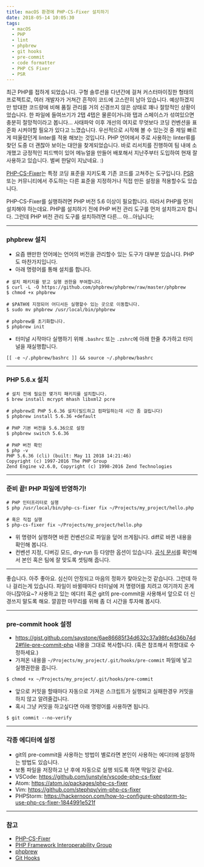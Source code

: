 ```yaml
---
title: macOS 환경에 PHP-CS-Fixer 설치하기
date: 2018-05-14 10:05:30
tags:
  - macOS
  - PHP
  - lint
  - phpbrew
  - git hooks
  - pre-commit
  - code formatter
  - PHP CS Fixer
  - PSR
---
```


최근 PHP를 접하게 되었습니다. 구형 솔루션을 다년간에 걸쳐 커스터마이징한 형태의 프로젝트로, 여러 개발자가 거쳐간 흔적이 코드에 고스란히 남아 있습니다. 예상하겠지만 방대한 코드량에 비해 품질 관리를 거의 신경쓰지 않은 상태로 꽤나 절망적인 상황이었습니다. 한 파일에 들여쓰기가 2탭 4탭은 물론이거니와 탭과 스페이스가 섞여있으면 충분히 절망적이라고 봅니다...<!-- more --> 사태파악 이후 개선의 여지로 무엇보다 코딩 컨벤션을 표준화 시켜야할 필요가 있다고 느꼈습니다. 우선적으로 시작해 볼 수 있는것 중 제일 빠르게 떠올랐던게 linter를 적용 해보는 것입니다. PHP 언어에서 주로 사용하는 linter류를 찾던 도중 더 괜찮아 보이는 대안을 찾게되었습니다. 바로 리서치를 진행하여 팀 내에 소개했고 긍정적인 피드백이 있어 메뉴얼을 만들어 배포해서 지난주부터 도입하여 현재 잘 사용하고 있습니다. 벌써 한달이 지났네요. :)

[PHP-CS-Fixer](https://github.com/FriendsOfPHP/PHP-CS-Fixer)는 특정 코딩 표준을 지키도록 기존 코드를 고쳐주는 도구입니다. [PSR](https://github.com/php-fig/fig-standards) 또는 커뮤니티에서 주도하는 다른 표준을 지정하거나 직접 만든 설정을 적용할수도 있습니다.

PHP-CS-Fixer를 실행하려면 PHP 버전 5.6 이상이 필요합니다. 따라서 PHP를 먼저 설치해야 하는데요. PHP를 설치하기 전에 PHP 버전 관리 도구를 먼저 설치하고자 합니다. 그런데 PHP 버전 관리 도구를 설치하려면 다른... 아...아닙니다;

---

### phpbrew 설치
  - 요즘 왠만한 언어에는 언어의 버전을 관리할수 있는 도구가 대부분 있습니다. PHP도 마찬가지입니다.
  - 아래 명령어를 통해 설치를 합니다.

```shell installing phpbrew https://github.com/phpbrew/phpbrew#install
# 설치 패키지를 받고 실행 권한을 부여합니다.
$ curl -L -O https://github.com/phpbrew/phpbrew/raw/master/phpbrew
$ chmod +x phpbrew

# $PATH에 지정되어 어디서든 실행할수 있는 곳으로 이동합니다.
$ sudo mv phpbrew /usr/local/bin/phpbrew

# phpbrew를 초기화합니다.
$ phpbrew init
```

  - 터미널 시작마다 실행하기 위해 `.bashrc` 또는  `.zshrc`에 아래 한줄 추가하고 터미널을 재실행합니다.

```shell
[[ -e ~/.phpbrew/bashrc ]] && source ~/.phpbrew/bashrc
```

---

### PHP 5.6.x 설치
```shell
# 설치 전에 필요한 몇가지 패키지를 설치합니다.
$ brew install mcrypt mhash libxml2 pcre

# phpbrew로 PHP 5.6.36 설치(빌드하고 컴파일하는데 시간 좀 걸립니다)
$ phpbrew install 5.6.36 +default

# PHP 기본 버전을 5.6.36으로 설정
$ phpbrew switch 5.6.36

# PHP 버전 확인
$ php -v
PHP 5.6.36 (cli) (built: May 11 2018 14:21:46)
Copyright (c) 1997-2016 The PHP Group
Zend Engine v2.6.0, Copyright (c) 1998-2016 Zend Technologies
```

---

### 준비 끝! PHP 파일에 반영하기!
```shell
# PHP 인터프리터로 실행
$ php /usr/local/bin/php-cs-fixer fix ~/Projects/my_project/hello.php

# 혹은 직접 실행
$ php-cs-fixer fix ~/Projects/my_project/hello.php
```
  - 위 명령어 실행하면 바뀐 컨벤션으로 파일을 덮어 쓰게됩니다. diff로 바뀐 내용을 확인해 봅니다.
  - 컨벤션 지정, 디버깅 모드, dry-run 등 다양한 옵션이 있습니다. [공식 문서](https://github.com/FriendsOfPHP/PHP-CS-Fixer#usage)를 확인해서 본인 혹은 팀에 잘 맞도록 셋팅해 줍니다.

---

좋습니다. 아주 좋아요. 심신이 안정되고 마음의 정화가 찾아오는것 같습니다. 그런데 하나 걸리는게 있습니다. 파일이 바뀔때마다 터미널에 저 명령어를 치려고 여기까지 온게 아니잖아요~? 사용하고 있는 에디터 혹은 git의 pre-commit을 사용해서 앞으로 더 신경쓰지 말도록 해요. 깔끔한 마무리를 위해 좀 더 시간을 투자해 봅시다.

---

### pre-commit hook 설정
  - https://gist.github.com/saystone/6ae86685f34d632c37a98fc4d36b74d2#file-pre-commit-php 내용을 그대로 복사합니다. (혹은 참조해서 취향대로 수정하세요.)
  - 가져온 내용을 `~/Projects/my_project/.git/hooks/pre-commit` 파일에 넣고 실행권한을 줍니다.

```shell
$ chmod +x ~/Projects/my_project/.git/hooks/pre-commit
```

  - 앞으로 커밋을 할때마다 자동으로 가져온 스크립트가 실행되고 실패한경우 커밋을 하지 않고 알려줄겁니다.
  - 혹시 그냥 커밋을 하고싶다면 아래 명령어를 사용하면 됩니다.

```shell
$ git commit --no-verify
```

---

### 각종 에디터에 설정
  - git의 pre-commit을 사용하는 방법이 별로라면 본인이 사용하는 에디터에 설정하는 방법도 있습니다.
  - 보통 파일을 저장하고 난 후에 자동으로 실행 되도록 하면 딱일것 같네요.
  - VSCode: https://github.com/junstyle/vscode-php-cs-fixer
  - Atom: https://atom.io/packages/php-cs-fixer
  - Vim: https://github.com/stephpy/vim-php-cs-fixer
  - PHPStorm: https://hackernoon.com/how-to-configure-phpstorm-to-use-php-cs-fixer-1844991e521f

---

### 참고
  - [PHP-CS-Fixer](https://github.com/FriendsOfPHP/PHP-CS-Fixer)
  - [PHP Framework Interoperability Group](https://github.com/php-fig/fig-standards)
  - [phpbrew](https://github.com/phpbrew/phpbrew)
  - [Git Hooks](https://githooks.com/)
